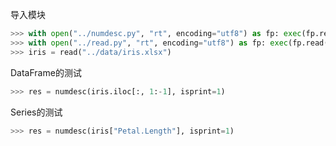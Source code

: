 导入模块
```python
>>> with open("../numdesc.py", "rt", encoding="utf8") as fp: exec(fp.read())
>>> with open("../read.py", "rt", encoding="utf8") as fp: exec(fp.read())
>>> iris = read("../data/iris.xlsx")
```

DataFrame的测试
```python
>>> res = numdesc(iris.iloc[:, 1:-1], isprint=1)
```

Series的测试
```python
>>> res = numdesc(iris["Petal.Length"], isprint=1)
```

